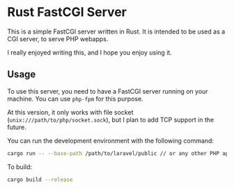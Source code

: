 
# Rust FastCGI Server

This is a simple FastCGI server written in Rust. It is intended to be used as a CGI server, to serve PHP webapps.

I really enjoyed writing this, and I hope you enjoy using it.

## Usage

To use this server, you need to have a FastCGI server running on your machine. You can use `php-fpm` for this purpose.

At this version, it only works with file socket (`unix:///path/to/php/socket.sock`), but I plan to add TCP support in the future.

You can run the development environment with the following command:

```bash
cargo run -- --base-path /path/to/laravel/public // or any other PHP app
```

To build:

```bash
cargo build --release
```

